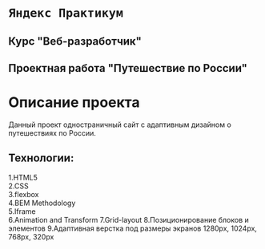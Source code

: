 #  ```Яндекс Практикум``` 

##  Курс "Веб-разработчик"
## Проектная работа "Путешествие по России"

# Описание проекта
Данный проект одностраничный сайт с адаптивным дизайном о путешествиях по России.

## Технологии:
1.HTML5  
2.CSS  
3.flexbox  
4.BEM Methodology  
5.Iframe  
6.Animation and Transform
7.Grid-layout
8.Позиционирование блоков и элементов
9.Адаптивная верстка под размеры экранов 1280px, 1024px, 768px, 320px
